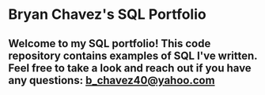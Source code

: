 # Bryan Chavez's SQL Portfolio

## Welcome to my SQL portfolio! This code repository contains examples of SQL I've written. Feel free to take a look and reach out if you have any questions: b_chavez40@yahoo.com
